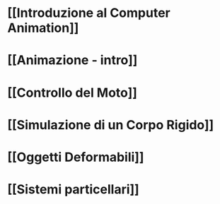 
# [[Introduzione al Computer Animation]]

# [[Animazione - intro]]

# [[Controllo del Moto]]

# [[Simulazione di un Corpo Rigido]]

# [[Oggetti Deformabili]]

# [[Sistemi particellari]]
